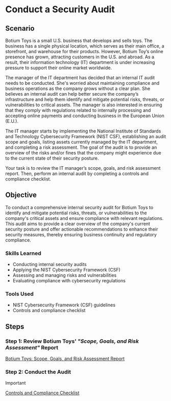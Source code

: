 # Conduct a Security Audit

## Scenario
Botium Toys is a small U.S. business that develops and sells toys. The business has a single physical location, which serves as their main office, a storefront, and warehouse for their products. However, Botium Toy’s online presence has grown, attracting customers in the U.S. and abroad. As a result, their information technology (IT) department is under increasing pressure to support their online market worldwide. 

The manager of the IT department has decided that an internal IT audit needs to be conducted. She's worried about maintaining compliance and business operations as the company grows without a clear plan. She believes an internal audit can help better secure the company’s infrastructure and help them identify and mitigate potential risks, threats, or vulnerabilities to critical assets. The manager is also interested in ensuring that they comply with regulations related to internally processing and accepting online payments and conducting business in the European Union (E.U.).   

The IT manager starts by implementing the National Institute of Standards and Technology Cybersecurity Framework (NIST CSF), establishing an audit scope and goals, listing assets currently managed by the IT department, and completing a risk assessment. The goal of the audit is to provide an overview of the risks and/or fines that the company might experience due to the current state of their security posture.

Your task is to review the IT manager’s scope, goals, and risk assessment report. Then, perform an internal audit by completing a controls and compliance checklist. 

## Objective

To conduct a comprehensive internal security audit for Botium Toys to identify and mitigate potential risks, threats, or vulnerabilities to the company's critical assets and ensure compliance with relevant regulations. This audit aims to provide a clear overview of the company's current security posture and offer actionable recommendations to enhance their security measures, thereby ensuring business continuity and regulatory compliance. 

### Skills Learned

- Conducting internal security audits
- Applying the NIST Cybersecurity Framework (CSF)
- Assessing and managing risks and vulnerabilities
- Evaluating compliance with cybersecurity regulations

### Tools Used

- NIST Cybersecurity Framework (CSF) guidelines
- Controls and compliance checklist

## Steps

### Step 1: Review Botium Toys' *"Scope, Goals, and Risk Assessment"* Report

[Botium Toys: Scope, Goals, and Risk Assessment Report](https://docs.google.com/viewer?url=https://github.com/user-attachments/files/16280752/Botium.Toys_.Scope.goals.and.risk.assessment.report.pdf)

### Step 2: Conduct the Audit

> [!IMPORTANT]
> [Controls and Compliance Checklist](https://docs.google.com/viewer?url=https://github.com/user-attachments/files/16281064/Controls.and.Compliance.Checklist.pdf)
